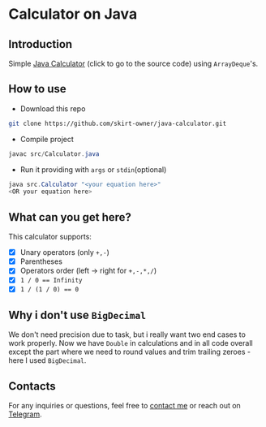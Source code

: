 # Calculator on Java

## Introduction
Simple [Java Calculator](./src/Calculator.java) (click to go to the source code) using `ArrayDeque`'s.

## How to use
- Download this repo
```bash
git clone https://github.com/skirt-owner/java-calculator.git
```
- Compile project
```java 
javac src/Calculator.java
```
- Run it providing with `args` or `stdin`(optional)
```java
java src.Calculator "<your equation here>"
<OR your equation here>
```

## What can you get here?
This calculator supports:
- [X] Unary operators (only `+,-`)
- [X] Parentheses
- [X] Operators order (left -> right for `+,-,*,/`)
- [X] `1 / 0 == Infinity`
- [X] `1 / (1 / 0) == 0`

## Why i don't use `BigDecimal`
We don't need precision due to task, but i really want two end cases to work properly.
Now we have `Double` in calculations and in all code overall 
except the part where we need to round values and trim trailing zeroes
\- here I used `BigDecimal`.

## Contacts
For any inquiries or questions, feel free to [contact me](mailto:skirtsfield@gmail.com) or reach out on [Telegram](https://t.me/skirtsfield).
